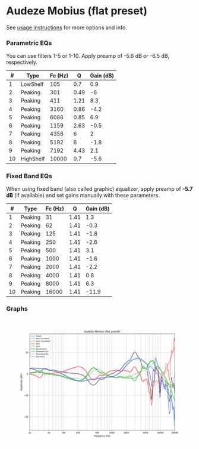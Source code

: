 # Audeze Mobius (flat preset)
See [usage instructions](https://github.com/jaakkopasanen/AutoEq#usage) for more options and info.

### Parametric EQs
You can use filters 1-5 or 1-10. Apply preamp of -5.6 dB or -6.5 dB, respectively.

|   # | Type      |   Fc (Hz) |    Q |   Gain (dB) |
|-----|-----------|-----------|------|-------------|
|   1 | LowShelf  |       105 | 0.7  |         0.9 |
|   2 | Peaking   |       301 | 0.49 |        -6   |
|   3 | Peaking   |       411 | 1.21 |         8.3 |
|   4 | Peaking   |      3160 | 0.86 |        -4.2 |
|   5 | Peaking   |      6086 | 0.85 |         6.9 |
|   6 | Peaking   |      1159 | 2.63 |        -0.5 |
|   7 | Peaking   |      4358 | 6    |         2   |
|   8 | Peaking   |      5192 | 6    |        -1.8 |
|   9 | Peaking   |      7192 | 4.43 |         2.1 |
|  10 | HighShelf |     10000 | 0.7  |        -5.6 |

### Fixed Band EQs
When using fixed band (also called graphic) equalizer, apply preamp of **-5.7 dB** (if available) and set gains manually with these parameters.

|   # | Type    |   Fc (Hz) |    Q |   Gain (dB) |
|-----|---------|-----------|------|-------------|
|   1 | Peaking |        31 | 1.41 |         1.3 |
|   2 | Peaking |        62 | 1.41 |        -0.3 |
|   3 | Peaking |       125 | 1.41 |        -1.8 |
|   4 | Peaking |       250 | 1.41 |        -2.6 |
|   5 | Peaking |       500 | 1.41 |         3.1 |
|   6 | Peaking |      1000 | 1.41 |        -1.6 |
|   7 | Peaking |      2000 | 1.41 |        -2.2 |
|   8 | Peaking |      4000 | 1.41 |         0.8 |
|   9 | Peaking |      8000 | 1.41 |         6.3 |
|  10 | Peaking |     16000 | 1.41 |       -11.9 |

### Graphs
![](./Audeze%20Mobius%20(flat%20preset).png)
